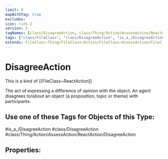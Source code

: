 ```yaml
---
limit: 9
mapWithTag: true
excludes:
icon: link-2
version: 5
tagNames: [class/DisagreeAction, class/Thing/Action/AssessAction/ReactAction/DisagreeAction, is_a_/DisagreeAction, schema-org/DisagreeAction]
tags: ["class/FileClass", "class/DisagreeAction", "is_a_/DisagreeAction", "class/Thing/Action/AssessAction/ReactAction/DisagreeAction"]
extends: FileClass~Thing/FileClass~Action/FileClass~AssessAction/FileClass~ReactAction
---
```


# DisagreeAction
This is a kind of [[FileClass~ReactAction]]

The act of expressing a difference of opinion with the object. An agent disagrees to/about an object (a proposition, topic or theme) with participants.


## Use one of these Tags for Objects of this Type:

#is_a_/DisagreeAction
#class/DisagreeAction
#class/Thing/Action/AssessAction/ReactAction/DisagreeAction

## Properties:


